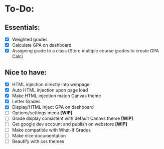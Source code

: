 # To-Do:
## Essentials:
- [X] Weighted grades
- [X] Calculate GPA on dashboard
- [X] Assigning grade to a class (Store multiple course grades to create GPA Calc)

## Nice to have:
- [X] HTML injection directly into webpage
- [X] Auto HTML injection upon page load
- [X] Make HTML injection match Canvas theme
- [X] Letter Grades
- [X] Display/HTML Inject GPA on dashboard 
- [ ] Options/settings menu **[WIP]**
- [ ] Grade display consistent with default Canavs theme **[WIP]**
- [ ] Get google dev account and publish on webstore **[WIP]**
- [ ] Make compatible with What-If Grades
- [ ] Make nice documentation
- [ ] Beautify with css themes
